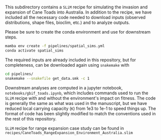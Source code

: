 This subdirectory contains a `SLiM` recipe for simulating the invasion and expansion of Cane Toads into Australia. 
In addition to the recipe,
we have included all the necessary code needed to download inputs (observed distributions, shape files, bioclim, etc.)
and to analyze outputs.


Please be sure to create the conda environment and use for downstream steps. 

```bash
mamba env create -f pipelines/spatial_sims.yml
conda activate spatial_sims
```



The required inputs are already included in this repository,
but for completeness, can be downloaded again using `snakemake` with


```bash
cd pipelines/
snakemake --snakefile get_data.smk -c 1
```

Downstream analyses are computed in a jupyter notebook, `notebooks/gbif_toads.ipynb`,
which includes commands used to run the `SLiM` recipe with and without the environment's impact on fitness.
The code is generally the same as what was used in the manuscript, 
but we have reduced local carrying capacity (`K`) from 1e3 to 1e-1 to speed things up. 
The format of code has been slightly modified to match the conventions used in the rest of this repository.  

`SLiM` recipe for range expansion case study can be found in
`recipes/CaneToads_RangeExpansion_Environment_Australia.slim`
